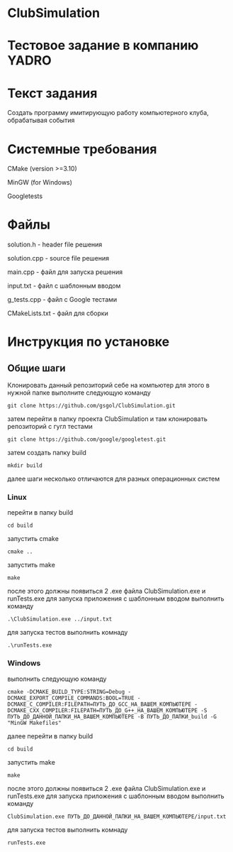 # ClubSimulation

# Тестовое задание в компанию YADRO 

# Текст задания
Создать программу имитирующую работу компьютерного клуба, обрабатывая события

# Системные требования
CMake (version >=3.10)

MinGW (for Windows)

Googletests
# Файлы

solution.h - header file решения

solution.cpp - source file решения

main.cpp - файл для запуска решения

input.txt - файл с шаблонным вводом

g_tests.cpp - файл с Google тестами

CMakeLists.txt - файл для сборки

# Инструкция по установке

## Общие шаги
Клонировать данный репозиторий себе на компьютер для этого в нужной папке выполните следующую команду 
```
git clone https://github.com/gsgol/ClubSimulation.git
```
затем перейти в папку проекта ClubSimulation и там клонировать репозиторий с гугл тестами
```
git clone https://github.com/google/googletest.git
```
затем создать папку build 
```
mkdir build
```
далее шаги несколько отличаются для разных операционных систем
### Linux
перейти в папку build
```
cd build
```
запустить cmake
```
cmake ..
```
запустить make 
```
make
```
после этого должны появиться 2 .exe файла ClubSimulation.exe и runTests.exe
для запуска приложения с шаблонным вводом выполнить команду 
```
.\ClubSimulation.exe ../input.txt
```
для запуска тестов выполнить комнаду 
```
.\runTests.exe
```
### Windows
выполнить следующую команду
```
cmake -DCMAKE_BUILD_TYPE:STRING=Debug -DCMAKE_EXPORT_COMPILE_COMMANDS:BOOL=TRUE -DCMAKE_C_COMPILER:FILEPATH=ПУТЬ_ДО_GCC_НА_ВАШЕМ_КОМПЬЮТЕРЕ -DCMAKE_CXX_COMPILER:FILEPATH=ПУТЬ_ДО_G++_НА_ВАШЕМ_КОМПЬЮТЕРЕ -S ПУТЬ_ДО_ДАННОЙ_ПАПКИ_НА_ВАШЕМ_КОМПЬЮТЕРЕ -B ПУТЬ_ДО_ПАПКИ_build -G "MinGW Makefiles"
```
далее перейти в папку build
```
cd build
```
запустить make 
```
make
```
после этого должны появиться 2 .exe файла ClubSimulation.exe и runTests.exe
для запуска приложения с шаблонным вводом выполнить команду 
```
ClubSimulation.exe ПУТЬ_ДО_ДАННОЙ_ПАПКИ_НА_ВАШЕМ_КОМПЬЮТЕРЕ/input.txt
```
для запуска тестов выполнить комнаду 
```
runTests.exe
```
